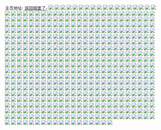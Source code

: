 主页地址: [该回城堡了-](https://weibo.com/u/5417562650) 
![](https://wx4.sinaimg.cn/mw2000/005UDxwKly1h9io38wwp7j30u00u07bv.jpg) 
![](https://wx4.sinaimg.cn/mw2000/005UDxwKly1h9io3amqj3j31bz1fg1d4.jpg) 
![](https://wx4.sinaimg.cn/mw2000/005UDxwKly1h9ghw59b0kj32c03404qq.jpg) 
![](https://wx4.sinaimg.cn/mw2000/005UDxwKly1h9ghw90k6wj31y62lmhdt.jpg) 
![](https://wx4.sinaimg.cn/mw2000/005UDxwKly1h9ghwev13sj32c0340hdu.jpg) 
![](https://wx4.sinaimg.cn/mw2000/005UDxwKly1h9ghwafddpj31o01o01kb.jpg) 
![](https://wx4.sinaimg.cn/mw2000/005UDxwKly1h9ghw9i5oej30mj0u8tdm.jpg) 
![](https://wx4.sinaimg.cn/mw2000/005UDxwKly1h9ghw9rw6tj30n00ucwiy.jpg) 
![](https://wx4.sinaimg.cn/mw2000/005UDxwKly1h9gf8siu8nj30c20g3q72.jpg) 
![](https://wx4.sinaimg.cn/mw2000/005UDxwKly1h9gf8q38dzj32c03401kz.jpg) 
![](https://wx4.sinaimg.cn/mw2000/005UDxwKly1h9gf8s6umlj31o0280e81.jpg) 
![](https://wx4.sinaimg.cn/mw2000/005UDxwKly1h9613gr45mj31o0280npd.jpg) 
![](https://wx4.sinaimg.cn/mw2000/005UDxwKly1h9613qpxmxj31mg25zx6p.jpg) 
![](https://wx4.sinaimg.cn/mw2000/005UDxwKly1h908b6z289j30i00c9dht.jpg) 
![](https://wx4.sinaimg.cn/mw2000/005UDxwKly1h8td5f8xa2j31o028016k.jpg) 
![](https://wx4.sinaimg.cn/mw2000/005UDxwKly1h8td5m03raj31o0280e81.jpg) 
![](https://wx4.sinaimg.cn/mw2000/005UDxwKly1h8td5mf0e9j30n00znk0y.jpg) 
![](https://wx4.sinaimg.cn/mw2000/005UDxwKly1h8s2rtg16sj31sc2dse82.jpg) 
![](https://wx4.sinaimg.cn/mw2000/005UDxwKly1h8mahqbcc9j31i62084qq.jpg) 
![](https://wx4.sinaimg.cn/mw2000/005UDxwKly1h8mahu23ovj31hb1z31ky.jpg) 
![](https://wx4.sinaimg.cn/mw2000/005UDxwKly1h8mai48fdej30yu10sn61.jpg) 
![](https://wx4.sinaimg.cn/mw2000/005UDxwKly1h8509o95tzj316q1kxb13.jpg) 
![](https://wx4.sinaimg.cn/mw2000/005UDxwKly1h85092nv8mj32c03407wh.jpg) 
![](https://wx4.sinaimg.cn/mw2000/005UDxwKly1h85091x7c7j32c0340b29.jpg) 
![](https://wx4.sinaimg.cn/mw2000/005UDxwKly1h7teefdtrjj30mi0u0th0.jpg) 
![](https://wx4.sinaimg.cn/mw2000/005UDxwKly1h7pxqm28ybj31o0280x6m.jpg) 
![](https://wx4.sinaimg.cn/mw2000/005UDxwKly1h7ld516am6j31o020rkjl.jpg) 
![](https://wx4.sinaimg.cn/mw2000/005UDxwKly1h7ld56d9i9j31o02804qp.jpg) 
![](https://wx4.sinaimg.cn/mw2000/005UDxwKly1h7gqfvpan6j31o02807wi.jpg) 
![](https://wx4.sinaimg.cn/mw2000/005UDxwKly1h7gqfx5qevj31o0280u0x.jpg) 
![](https://wx4.sinaimg.cn/mw2000/005UDxwKly1h6wzq6q3s5j30rs1ddjtl.jpg) 
![](https://wx4.sinaimg.cn/mw2000/005UDxwKly1h6ponobej2j32o02o0b2b.jpg) 
![](https://wx4.sinaimg.cn/mw2000/005UDxwKly1h6pontaj7qj31o0280ahu.jpg) 
![](https://wx4.sinaimg.cn/mw2000/005UDxwKly1h6ponw3vr1j31o0280hdt.jpg) 
![](https://wx4.sinaimg.cn/mw2000/005UDxwKly1h6ponwi0gij30n00uv74w.jpg) 
![](https://wx4.sinaimg.cn/mw2000/005UDxwKly1h6ponzi7r5j30tg1gedh1.jpg) 
![](https://wx4.sinaimg.cn/mw2000/005UDxwKly1h6ka2tzus6j31o0280wqe.jpg) 
![](https://wx4.sinaimg.cn/mw2000/005UDxwKly1h6ka2upgoaj31o0280b29.jpg) 
![](https://wx4.sinaimg.cn/mw2000/005UDxwKly1h6ka2xopmpj33402c0dwf.jpg) 
![](https://wx4.sinaimg.cn/mw2000/005UDxwKly1h6i0pvzqunj30sg0sgta8.jpg) 
![](https://wx4.sinaimg.cn/mw2000/005UDxwKly1h6i0pjm27kj30zk0zktaw.jpg) 
![](https://wx4.sinaimg.cn/mw2000/005UDxwKly1h6i0pl56jqj31o01o0afx.jpg) 
![](https://wx4.sinaimg.cn/mw2000/005UDxwKly1h6i0pvfmkej31o0280gt5.jpg) 
![](https://wx4.sinaimg.cn/mw2000/005UDxwKly1h5qfvk9d3sj32c03404qq.jpg) 
![](https://wx4.sinaimg.cn/mw2000/005UDxwKly1h5qfvo49kyj32c0340u0x.jpg) 
![](https://wx4.sinaimg.cn/mw2000/005UDxwKly1h5okgunut7j30mi0u0135.jpg) 
![](https://wx4.sinaimg.cn/mw2000/005UDxwKly1h5okgzucipj32c0340npe.jpg) 
![](https://wx4.sinaimg.cn/mw2000/005UDxwKly1h522xtx4pgj32c0340b2a.jpg) 
![](https://wx4.sinaimg.cn/mw2000/005UDxwKly1h522y0ui50j31ds0n07p1.jpg) 
![](https://wx4.sinaimg.cn/mw2000/005UDxwKly1h4zq1dt2ejj33kw5dcb2e.jpg) 
![](https://wx4.sinaimg.cn/mw2000/005UDxwKly1h4txsnt3dbj31gy1ymhd7.jpg) 
![](https://wx4.sinaimg.cn/mw2000/005UDxwKly1h4txsp6ckcj32c03404qp.jpg) 
![](https://wx4.sinaimg.cn/mw2000/005UDxwKly1h4txstgwopj31xq2kz4qq.jpg) 
![](https://wx4.sinaimg.cn/mw2000/005UDxwKly1h4txtaklwtj313u0tugyh.jpg) 
![](https://wx4.sinaimg.cn/mw2000/005UDxwKly1h4c6o25nedj30zg1bajz8.jpg) 
![](https://wx4.sinaimg.cn/mw2000/005UDxwKly1h4c6o5h2zlj31sc2ds7wi.jpg) 
![](https://wx4.sinaimg.cn/mw2000/005UDxwKly1h4c6o5st61j312h10lqdf.jpg) 
![](https://wx4.sinaimg.cn/mw2000/005UDxwKly1h3ymj5dqy3j30u01hc7pg.jpg) 
![](https://wx4.sinaimg.cn/mw2000/005UDxwKly1h3ymj4dk0mj30mk144wpv.jpg) 
![](https://wx4.sinaimg.cn/mw2000/005UDxwKly1h37j0kq6m1j33hf585b2b.jpg) 
![](https://wx4.sinaimg.cn/mw2000/005UDxwKly1h37j0lqh80j322o3401ky.jpg) 
![](https://wx4.sinaimg.cn/mw2000/005UDxwKly1h37j0my31fj322o340hdt.jpg) 
![](https://wx4.sinaimg.cn/mw2000/005UDxwKly1h37j0nofx3j322o340b29.jpg) 
![](https://wx4.sinaimg.cn/mw2000/005UDxwKly1h37j0ohueej322o340hdt.jpg) 
![](https://wx4.sinaimg.cn/mw2000/005UDxwKly1h37j0p5ocjj322o340kjl.jpg) 
![](https://wx4.sinaimg.cn/mw2000/005UDxwKly1h2wnxzh4u0j30u01hcts4.jpg) 
![](https://wx4.sinaimg.cn/mw2000/005UDxwKly1h2wnxz36y4j30u01hc4e2.jpg) 
![](https://wx4.sinaimg.cn/mw2000/005UDxwKly1h2rx85vmcsj31o0280kjl.jpg) 
![](https://wx4.sinaimg.cn/mw2000/005UDxwKly1h2rx8767yej31o0280kjl.jpg) 
![](https://wx4.sinaimg.cn/mw2000/005UDxwKly1h2rx88xpgmj31o0280b29.jpg) 
![](https://wx4.sinaimg.cn/mw2000/005UDxwKly1h2rx84l89mj31o0280hdt.jpg) 
![](https://wx4.sinaimg.cn/mw2000/005UDxwKly1h2rx89wdccj31o0280e81.jpg) 
![](https://wx4.sinaimg.cn/mw2000/005UDxwKly1h2rx8aounrj31o02801kx.jpg) 
![](https://wx4.sinaimg.cn/mw2000/005UDxwKly1h2cxddd9nxj30u01hc4k5.jpg) 
![](https://wx4.sinaimg.cn/mw2000/005UDxwKly1h2cxddz46xj30n014l46f.jpg) 
![](https://wx4.sinaimg.cn/mw2000/005UDxwKly1h2625d864oj30u00wvk2g.jpg) 
![](https://wx4.sinaimg.cn/mw2000/005UDxwKly1h2625dma8lj30tz0x37el.jpg) 
![](https://wx4.sinaimg.cn/mw2000/005UDxwKly1h2625etsryj32c0340qv6.jpg) 
![](https://wx4.sinaimg.cn/mw2000/005UDxwKly1h2625beb11j31to2fix6p.jpg) 
![](https://wx4.sinaimg.cn/mw2000/005UDxwKly1h2625fmel0j329t313x6p.jpg) 
![](https://wx4.sinaimg.cn/mw2000/005UDxwKly1h251yz0m19j32c033z7wj.jpg) 
![](https://wx4.sinaimg.cn/mw2000/005UDxwKly1h238s5ifmij32c0340kjl.jpg) 
![](https://wx4.sinaimg.cn/mw2000/005UDxwKly1h238s4kfdpj32c0340kjm.jpg) 
![](https://wx4.sinaimg.cn/mw2000/005UDxwKly1h1u9vgiz4ej31xu2l3hdt.jpg) 
![](https://wx4.sinaimg.cn/mw2000/005UDxwKly1h1u9vdpk58j31fi1wqnmz.jpg) 
![](https://wx4.sinaimg.cn/mw2000/005UDxwKly1h1gbaxmjioj30u01hcnj1.jpg) 
![](https://wx4.sinaimg.cn/mw2000/005UDxwKly1h1gbaymtuqj30u01hcwy9.jpg) 
![](https://wx4.sinaimg.cn/mw2000/005UDxwKly1h1gbaw14f9j30u01hc1c7.jpg) 
![](https://wx4.sinaimg.cn/mw2000/005UDxwKly1h1eagu6y0qj30u01hc4in.jpg) 
![](https://wx4.sinaimg.cn/mw2000/005UDxwKly1h12vl4yncjj30n01dsk5z.jpg) 
![](https://wx4.sinaimg.cn/mw2000/005UDxwKly1h12vl5bir3j30n01dsqaw.jpg) 
![](https://wx4.sinaimg.cn/mw2000/005UDxwKly1h12vl48985j32c0340npf.jpg) 
![](https://wx4.sinaimg.cn/mw2000/005UDxwKly1h12vl6sv8yj31o01o0b29.jpg) 
![](https://wx4.sinaimg.cn/mw2000/005UDxwKly1h12vl8dtoyj31o01o0kjl.jpg) 
![](https://wx4.sinaimg.cn/mw2000/005UDxwKly1h0zr76v89bj30j60krgn7.jpg) 
![](https://wx4.sinaimg.cn/mw2000/005UDxwKly1h0ym2fl7ynj30u00rdqa7.jpg) 
![](https://wx4.sinaimg.cn/mw2000/005UDxwKly1h0ym2ftsh6j30u00rqtfb.jpg) 
![](https://wx4.sinaimg.cn/mw2000/005UDxwKly1h0ym2fd1elj30mh0kq0xm.jpg) 
![](https://wx4.sinaimg.cn/mw2000/005UDxwKly1h0ym2g5itkj30nx0luagu.jpg) 
![](https://wx4.sinaimg.cn/mw2000/005UDxwKly1h0ym2gdj3rj30u00upahy.jpg) 
![](https://wx4.sinaimg.cn/mw2000/005UDxwKly1h0ym2gmlrej30u00u4wm1.jpg) 
![](https://wx4.sinaimg.cn/mw2000/005UDxwKly1h0ym2guem1j30hk0mj42r.jpg) 
![](https://wx4.sinaimg.cn/mw2000/005UDxwKly1h0ym2h1qqbj30pw0o0k02.jpg) 
![](https://wx4.sinaimg.cn/mw2000/005UDxwKly1h0ym2hmeurj30rn0rogv7.jpg) 
![](https://wx4.sinaimg.cn/mw2000/005UDxwKly1h0ym2hv16ij30pt0t17bk.jpg) 
![](https://wx4.sinaimg.cn/mw2000/005UDxwKly1h0ym2i2srjj30mr0rn455.jpg) 
![](https://wx4.sinaimg.cn/mw2000/005UDxwKly1h0ym2iam0zj30nv0mzteo.jpg) 
![](https://wx4.sinaimg.cn/mw2000/005UDxwKly1h0ym2ijh3ej30nf0pbq9l.jpg) 
![](https://wx4.sinaimg.cn/mw2000/005UDxwKly1h0ym2iqt3gj30h30h9jtz.jpg) 
![](https://wx4.sinaimg.cn/mw2000/005UDxwKly1h0ym2ixus8j30g00fi0v5.jpg) 
![](https://wx4.sinaimg.cn/mw2000/005UDxwKly1h0whc3n5f6j31o01o0kjl.jpg) 
![](https://wx4.sinaimg.cn/mw2000/005UDxwKly1h0whc4z3gfj31o01o0qv5.jpg) 
![](https://wx4.sinaimg.cn/mw2000/005UDxwKly1h0whc5y3arj31o01o0npd.jpg) 
![](https://wx4.sinaimg.cn/mw2000/005UDxwKly1h0whc2ek74j31o01o0kjl.jpg) 
![](https://wx4.sinaimg.cn/mw2000/005UDxwKly1h0vpz365jhj31s035s4qs.jpg) 
![](https://wx4.sinaimg.cn/mw2000/005UDxwKly1h0vpz4hvdaj316k23ob29.jpg) 
![](https://wx4.sinaimg.cn/mw2000/005UDxwKly1h0vpz5dme1j312t1x07wh.jpg) 
![](https://wx4.sinaimg.cn/mw2000/005UDxwKly1h0vpz62c8bj312t1x01kx.jpg) 
![](https://wx4.sinaimg.cn/mw2000/005UDxwKly1h0vpz6xapwj312r1wx4qp.jpg) 
![](https://wx4.sinaimg.cn/mw2000/005UDxwKly1h0vpz8sye3j31s035shdv.jpg) 
![](https://wx4.sinaimg.cn/mw2000/005UDxwKly1h0vpzagoyxj312r1wxe81.jpg) 
![](https://wx4.sinaimg.cn/mw2000/005UDxwKly1h0vpzc9ixbj312t1x0b29.jpg) 
![](https://wx4.sinaimg.cn/mw2000/005UDxwKly1h0vpz18p9ej30n00mz43q.jpg) 
![](https://wx4.sinaimg.cn/mw2000/005UDxwKly1h0ta2cinqfj30mz0vc10n.jpg) 
![](https://wx4.sinaimg.cn/mw2000/005UDxwKly1h0r414e178j31o01o07wh.jpg) 
![](https://wx4.sinaimg.cn/mw2000/005UDxwKly1h0r416519uj31o01o07wh.jpg) 
![](https://wx4.sinaimg.cn/mw2000/005UDxwKly1h0r4178zmkj31o01o0axo.jpg) 
![](https://wx4.sinaimg.cn/mw2000/005UDxwKly1h0r412upoej32c028ckjl.jpg) 
![](https://wx4.sinaimg.cn/mw2000/005UDxwKly1h0oyma892zj30j60izmyr.jpg) 
![](https://wx4.sinaimg.cn/mw2000/005UDxwKly1h0mcgz92pdj31me25vhdt.jpg) 
![](https://wx4.sinaimg.cn/mw2000/005UDxwKly1h0mcgx864oj31o0280qud.jpg) 
![](https://wx4.sinaimg.cn/mw2000/005UDxwKly1h0mch05npgj31hs1zox25.jpg) 
![](https://wx4.sinaimg.cn/mw2000/005UDxwKly1h0mch1mffej31o0280hc0.jpg) 
![](https://wx4.sinaimg.cn/mw2000/005UDxwKly1h0fbm8gjbrj30sz0szwns.jpg) 
![](https://wx4.sinaimg.cn/mw2000/005UDxwKly1h0fbm9iefej32c02c0u0y.jpg) 
![](https://wx4.sinaimg.cn/mw2000/005UDxwKly1h0fbmam2tnj32c02c0e82.jpg) 
![](https://wx4.sinaimg.cn/mw2000/005UDxwKly1h0fbmbmnmqj323h23hnpd.jpg) 
![](https://wx4.sinaimg.cn/mw2000/005UDxwKly1h0fbmc70wmj31en1enaof.jpg) 
![](https://wx4.sinaimg.cn/mw2000/005UDxwKly1h0fbmejvhfj30n01dstwx.jpg) 
![](https://wx4.sinaimg.cn/mw2000/005UDxwKly1h0fbmh1jntj32c023jx6q.jpg) 
![](https://wx4.sinaimg.cn/mw2000/005UDxwKly1h0fbm7pbylj33402c0npe.jpg) 
![](https://wx4.sinaimg.cn/mw2000/005UDxwKly1h0fbmhzrukj32c0340hdt.jpg) 
![](https://wx4.sinaimg.cn/mw2000/005UDxwKly1h0e40puobrj30sg2dc7wi.jpg) 
![](https://wx4.sinaimg.cn/mw2000/005UDxwKly1h0e40som3lj32dc35sb2b.jpg) 
![](https://wx4.sinaimg.cn/mw2000/005UDxwKly1h0e40vdyo2j32dc35sx6q.jpg) 
![](https://wx4.sinaimg.cn/mw2000/005UDxwKly1h0e40wzk8jj31s02dcb29.jpg) 
![](https://wx4.sinaimg.cn/mw2000/005UDxwKly1h0e40y8zddj30n01ds1e2.jpg) 
![](https://wx4.sinaimg.cn/mw2000/005UDxwKly1h0e4100hotj30n01dsb0e.jpg) 
![](https://wx4.sinaimg.cn/mw2000/005UDxwKly1h0e411lmx2j32c0340qv6.jpg) 
![](https://wx4.sinaimg.cn/mw2000/005UDxwKly1h0e40nrar0j33402c07wi.jpg) 
![](https://wx4.sinaimg.cn/mw2000/005UDxwKly1h0e413ch6pj30n01dsnax.jpg) 
![](https://wx4.sinaimg.cn/mw2000/005UDxwKly1h0e4158xb9j30n01dse1c.jpg) 
![](https://wx4.sinaimg.cn/mw2000/005UDxwKly1gzomrsj7tjj31o01o04qp.jpg) 
![](https://wx4.sinaimg.cn/mw2000/005UDxwKly1gzomrtkduqj31lb1lb1kx.jpg) 
![](https://wx4.sinaimg.cn/mw2000/005UDxwKly1gzj673yh3dj31o0280h92.jpg) 
![](https://wx4.sinaimg.cn/mw2000/005UDxwKly1gzj671onhnj31o0280x6c.jpg) 
![](https://wx4.sinaimg.cn/mw2000/005UDxwKly1gzgzlfhlouj31mc25s1kx.jpg) 
![](https://wx4.sinaimg.cn/mw2000/005UDxwKly1gyh0n49po4j31uf2gj1ky.jpg) 
![](https://wx4.sinaimg.cn/mw2000/005UDxwKly1gyh0n6vbipj322z2s1b2a.jpg) 
![](https://wx4.sinaimg.cn/mw2000/005UDxwKly1gydi21w36vj31tz1jb7gg.jpg) 
![](https://wx4.sinaimg.cn/mw2000/005UDxwKly1gydi22ruhyj32c03401kx.jpg) 
![](https://wx4.sinaimg.cn/mw2000/005UDxwKly1gydi23xjalj32c03401kx.jpg) 
![](https://wx4.sinaimg.cn/mw2000/005UDxwKly1gydi2511inj32c03401kx.jpg) 
![](https://wx4.sinaimg.cn/mw2000/005UDxwKly1gydi26lfe2j32c0340npd.jpg) 
![](https://wx4.sinaimg.cn/mw2000/005UDxwKly1gydi288i5ij32c0340npd.jpg) 
![](https://wx4.sinaimg.cn/mw2000/005UDxwKly1gy6ld2et90j32c0340npe.jpg) 
![](https://wx4.sinaimg.cn/mw2000/005UDxwKly1gxz4s1e86zj312n0t0grx.jpg) 
![](https://wx4.sinaimg.cn/mw2000/005UDxwKly1gxz4shjasgj30mm0mmtdd.jpg) 
![](https://wx4.sinaimg.cn/mw2000/005UDxwKly1gxz4s1r7abj30u01407bf.jpg) 
![](https://wx4.sinaimg.cn/mw2000/005UDxwKly1gxxfqi8cv0j32c0340npe.jpg) 
![](https://wx4.sinaimg.cn/mw2000/005UDxwKly1gxtxuelnagj32bx3401kz.jpg) 
![](https://wx4.sinaimg.cn/mw2000/005UDxwKly1gxnf27rg99j32c02c07wh.jpg) 
![](https://wx4.sinaimg.cn/mw2000/005UDxwKly1gxnf291sr0j32c0340e83.jpg) 
![](https://wx4.sinaimg.cn/mw2000/005UDxwKly1gxnf2aeawmj30cy0csdgh.jpg) 
![](https://wx4.sinaimg.cn/mw2000/005UDxwKly1gxnf2b1m49j32c02c01ky.jpg) 
![](https://wx4.sinaimg.cn/mw2000/005UDxwKly1gxnf2bhgc6j30id0gxn0a.jpg) 
![](https://wx4.sinaimg.cn/mw2000/005UDxwKly1gxnf2717hlj33402c0hdt.jpg) 
![](https://wx4.sinaimg.cn/mw2000/005UDxwKly1gxnf2bpapaj312a0zkdjb.jpg) 
![](https://wx4.sinaimg.cn/mw2000/005UDxwKly1gxnf2cm3p8j32c03407wh.jpg) 
![](https://wx4.sinaimg.cn/mw2000/005UDxwKly1gx5mfy5rsaj31ou297kjl.jpg) 
![](https://wx4.sinaimg.cn/mw2000/005UDxwKly1gx5mg0axwcj32c0340hdu.jpg) 
![](https://wx4.sinaimg.cn/mw2000/005UDxwKly1gx5mg1fnq9j31o01o07wh.jpg) 
![](https://wx4.sinaimg.cn/mw2000/005UDxwKly1gx5mfu9vpdj327g2xxx6p.jpg) 
![](https://wx4.sinaimg.cn/mw2000/005UDxwKly1gwvv4e4u42j33402c0b2a.jpg) 
![](https://wx4.sinaimg.cn/mw2000/005UDxwKly1gwvv4pmyulj33402c0hdu.jpg) 
![](https://wx4.sinaimg.cn/mw2000/005UDxwKly1gwvv4o386sj33402c01ky.jpg) 
![](https://wx4.sinaimg.cn/mw2000/005UDxwKly1gwswhonu93j328q2zmnpe.jpg) 
![](https://wx4.sinaimg.cn/mw2000/005UDxwKly1gwswhrrj8pj324k2u2e82.jpg) 
![](https://wx4.sinaimg.cn/mw2000/005UDxwKly1gwswhtr5xjj327e2xvhdu.jpg) 
![](https://wx4.sinaimg.cn/mw2000/005UDxwKly1gwswhvpuf1j323l2ss7wi.jpg) 
![](https://wx4.sinaimg.cn/mw2000/005UDxwKly1gwoe2g0hlmj31401hc7ee.jpg) 
![](https://wx4.sinaimg.cn/mw2000/005UDxwKly1gwoe2ido2cj31o0280x6p.jpg) 
![](https://wx4.sinaimg.cn/mw2000/005UDxwKly1gwoe2ksuzkj31o0280x6p.jpg) 
![](https://wx4.sinaimg.cn/mw2000/005UDxwKly1gwoe2f3jxyj31o0280b29.jpg) 
![](https://wx4.sinaimg.cn/mw2000/005UDxwKly1gwoe2ohqgoj31o0280qv5.jpg) 
![](https://wx4.sinaimg.cn/mw2000/005UDxwKly1gwoe2rxop9j31o0280x6p.jpg) 
![](https://wx4.sinaimg.cn/mw2000/005UDxwKly1gwoe2tc49zj31o0280e81.jpg) 
![](https://wx4.sinaimg.cn/mw2000/005UDxwKly1gwhev27920j30n00y1dqb.jpg) 
![](https://wx4.sinaimg.cn/mw2000/005UDxwKly1gwhev1y05fj30mz0y413u.jpg) 
![](https://wx4.sinaimg.cn/mw2000/005UDxwKly1gwg6kap04qj32c0340b29.jpg) 
![](https://wx4.sinaimg.cn/mw2000/005UDxwKly1gwg6k95yu7j32c0340npd.jpg) 
![](https://wx4.sinaimg.cn/mw2000/005UDxwKly1gwdyvgy5jfj32c03407wh.jpg) 
![](https://wx4.sinaimg.cn/mw2000/005UDxwKly1gwdyvi8h54j32c0340kjl.jpg) 
![](https://wx4.sinaimg.cn/mw2000/005UDxwKly1gwdyvo0475j33402c01kz.jpg) 
![](https://wx4.sinaimg.cn/mw2000/005UDxwKly1gwdyvfg25cj33402c0e82.jpg) 
![](https://wx4.sinaimg.cn/mw2000/005UDxwKly1gwdyvpbjetj30g90logqd.jpg) 
![](https://wx4.sinaimg.cn/mw2000/005UDxwKly1gwdyvprigtj30aq0eadhe.jpg) 
![](https://wx4.sinaimg.cn/mw2000/005UDxwKly1gwdyvq3e8sj30u01hcgt2.jpg) 
![](https://wx4.sinaimg.cn/mw2000/005UDxwKly1gwdyvroov9j32c0340qv5.jpg) 
![](https://wx4.sinaimg.cn/mw2000/005UDxwKly1gwdyvt3s9rj32c0340b2a.jpg) 
![](https://wx4.sinaimg.cn/mw2000/005UDxwKly1gwcr84dhrfj32c0340x6r.jpg) 
![](https://wx4.sinaimg.cn/mw2000/005UDxwKly1gwcr86ov1wj32c0340kjm.jpg) 
![](https://wx4.sinaimg.cn/mw2000/005UDxwKly1gwcr88l6g4j320y2pdb2a.jpg) 
![](https://wx4.sinaimg.cn/mw2000/005UDxwKly1gwcr81qktcj31v72hmkjl.jpg) 
![](https://wx4.sinaimg.cn/mw2000/005UDxwKly1gwcr89a983j31ks23q4qp.jpg) 
![](https://wx4.sinaimg.cn/mw2000/005UDxwKly1gwcr8axm0aj32c0340e82.jpg) 
![](https://wx4.sinaimg.cn/mw2000/005UDxwKly1gwbk7kxxqjj30n00x6gto.jpg) 
![](https://wx4.sinaimg.cn/mw2000/005UDxwKly1gw9bpyz88uj32c0340npe.jpg) 
![](https://wx4.sinaimg.cn/mw2000/005UDxwKly1gw9bpvg6gij31sc2dsb2a.jpg) 
![](https://wx4.sinaimg.cn/mw2000/005UDxwKly1gw3c34slxtj32c03401ky.jpg) 
![](https://wx4.sinaimg.cn/mw2000/005UDxwKly1gvxhjj8tppj31o01o0h9j.jpg) 
![](https://wx4.sinaimg.cn/mw2000/005UDxwKly1gvvi5hmdwkj31o01o07wh.jpg) 
![](https://wx4.sinaimg.cn/mw2000/005UDxwKly1gvvi5l7evpj31o01o01kx.jpg) 
![](https://wx4.sinaimg.cn/mw2000/005UDxwKly1gvvi5ll5dqj310s1o04ja.jpg) 
![](https://wx4.sinaimg.cn/mw2000/005UDxwKly1gvvi5n1mc4j32c0340x6q.jpg) 
![](https://wx4.sinaimg.cn/mw2000/005UDxwKly1gvvi5oo6c2j32c01pxu0x.jpg) 
![](https://wx4.sinaimg.cn/mw2000/005UDxwKly1gvvi5qeatoj32iy1vqb2a.jpg) 
![](https://wx4.sinaimg.cn/mw2000/005UDxwKly1gvvi5gsdj7j31q22are81.jpg) 
![](https://wx4.sinaimg.cn/mw2000/005UDxwKly1gvvi5rlcbnj325d2c0hdu.jpg) 
![](https://wx4.sinaimg.cn/mw2000/005UDxwKly1gvvi5j4o0bj32c0340hdu.jpg) 
![](https://wx4.sinaimg.cn/mw2000/005UDxwKly1gvquwzoezbj63402c01kz02.jpg) 
![](https://wx4.sinaimg.cn/mw2000/005UDxwKly1gvmxlpt1akj62c0340u0x02.jpg) 
![](https://wx4.sinaimg.cn/mw2000/005UDxwKly1gvke2htu83j60mz0yfndu02.jpg) 
![](https://wx4.sinaimg.cn/mw2000/005UDxwKly1gvke2ifnrmj60mz0yfdxk02.jpg) 
![](https://wx4.sinaimg.cn/mw2000/005UDxwKly1gvke2iwoc2j60n00tqgy202.jpg) 
![](https://wx4.sinaimg.cn/mw2000/005UDxwKly1gvke2hdey3j60n00tzqgi02.jpg) 
![](https://wx4.sinaimg.cn/mw2000/005UDxwKly1gvke2j8uvzj60mz0xxtfr02.jpg) 
![](https://wx4.sinaimg.cn/mw2000/005UDxwKly1gvke2jqsxej60mz0y7qb702.jpg) 
![](https://wx4.sinaimg.cn/mw2000/005UDxwKly1gvhgecovcnj61o01o0b2902.jpg) 
![](https://wx4.sinaimg.cn/mw2000/005UDxwKly1gvghxgc4akj63402c0hdt02.jpg) 
![](https://wx4.sinaimg.cn/mw2000/005UDxwKly1gvghxio8r6j63402c0u0x02.jpg) 
![](https://wx4.sinaimg.cn/mw2000/005UDxwKly1gvdtkp2134j63402c0hdu02.jpg) 
![](https://wx4.sinaimg.cn/mw2000/005UDxwKly1gvdtkqujidj63402c0kjm02.jpg) 
![](https://wx4.sinaimg.cn/mw2000/005UDxwKly1gvceh71013j62c0340b2a02.jpg) 
![](https://wx4.sinaimg.cn/mw2000/005UDxwKly1gvceh67qw5j62c0340npe02.jpg) 
![](https://wx4.sinaimg.cn/mw2000/005UDxwKly1gvceh90vz3j62c03404qq02.jpg) 
![](https://wx4.sinaimg.cn/mw2000/005UDxwKly1gvcehaph3kj62c03401ky02.jpg) 
![](https://wx4.sinaimg.cn/mw2000/005UDxwKly1gvcehbnimaj62c03407wh02.jpg) 
![](https://wx4.sinaimg.cn/mw2000/005UDxwKly1gv5mcksvsnj61sc2dsqv502.jpg) 
![](https://wx4.sinaimg.cn/mw2000/005UDxwKly1gv5mcmg76nj62c03404qr02.jpg) 
![](https://wx4.sinaimg.cn/mw2000/005UDxwKly1gv282kxwisj62c0340qv502.jpg) 
![](https://wx4.sinaimg.cn/mw2000/005UDxwKly1gv282s6vmxj62c0340qv502.jpg) 
![](https://wx4.sinaimg.cn/mw2000/005UDxwKly1gv0tczvyqsj62c0340npe02.jpg) 
![](https://wx4.sinaimg.cn/mw2000/005UDxwKly1gv0td1rv6sj62c0340npd02.jpg) 
![](https://wx4.sinaimg.cn/mw2000/005UDxwKly1gv0td59pz2j62c0340hdu02.jpg) 
![](https://wx4.sinaimg.cn/mw2000/005UDxwKly1gv0tda66xxj62c03407wh02.jpg) 
![](https://wx4.sinaimg.cn/mw2000/005UDxwKly1gv0tdesy0dj62c03407wj02.jpg) 
![](https://wx4.sinaimg.cn/mw2000/005UDxwKly1gv0tdh46xsj62c0340npe02.jpg) 
![](https://wx4.sinaimg.cn/mw2000/005UDxwKly1gv0tdiupiqj63402c07wj02.jpg) 
![](https://wx4.sinaimg.cn/mw2000/005UDxwKly1gv0tdkuksgj63402c01kz02.jpg) 
![](https://wx4.sinaimg.cn/mw2000/005UDxwKly1gv0tdnh71bj63402c0kjm02.jpg) 
![](https://wx4.sinaimg.cn/mw2000/005UDxwKly1gus27hw2ypj61o01o0b2902.jpg) 
![](https://wx4.sinaimg.cn/mw2000/005UDxwKly1gus27g4xcpj61o01o0b2902.jpg) 
![](https://wx4.sinaimg.cn/mw2000/005UDxwKly1gufbtu5kjpj625x2vwe8202.jpg) 
![](https://wx4.sinaimg.cn/mw2000/005UDxwKly1gufbts2t47j62532usb2a02.jpg) 
![](https://wx4.sinaimg.cn/mw2000/005UDxwKly1gufbtvcbbyj61kp1b51gj02.jpg) 
![](https://wx4.sinaimg.cn/mw2000/005UDxwKgy1gu5umnzh2rj30mm0mm43m.jpg) 
![](https://wx4.sinaimg.cn/mw2000/005UDxwKgy1gu5umpmw84j30gy0gyjte.jpg) 
![](https://wx4.sinaimg.cn/mw2000/005UDxwKgy1gu5umqlmphj32c02c0qv5.jpg) 
![](https://wx4.sinaimg.cn/mw2000/005UDxwKgy1gu5umrjbcqj30j90j9add.jpg) 
![](https://wx4.sinaimg.cn/mw2000/005UDxwKgy1gu5ums17uxj30i50i5tc9.jpg) 
![](https://wx4.sinaimg.cn/mw2000/005UDxwKgy1gu5umsxujpj32c02c0b29.jpg) 
![](https://wx4.sinaimg.cn/mw2000/005UDxwKgy1gu5umtyo76j30i80i8juk.jpg) 
![](https://wx4.sinaimg.cn/mw2000/005UDxwKgy1gu5umuiolij30cb0cbgmx.jpg) 
![](https://wx4.sinaimg.cn/mw2000/005UDxwKgy1gu5un14kftj30dm0dm76f.jpg) 
![](https://wx4.sinaimg.cn/mw2000/005UDxwKly1gu23wwn4sej31mc25snnk.jpg) 
![](https://wx4.sinaimg.cn/mw2000/005UDxwKly1gu23wy1nvzj32c0340x6p.jpg) 
![](https://wx4.sinaimg.cn/mw2000/005UDxwKly1gu23wza5m5j32c01rqhdt.jpg) 
![](https://wx4.sinaimg.cn/mw2000/005UDxwKly1gu23x0zmm0j32c03407wi.jpg) 
![](https://wx4.sinaimg.cn/mw2000/005UDxwKly1gu23x26dfgj32c02a5hdt.jpg) 
![](https://wx4.sinaimg.cn/mw2000/005UDxwKly1gu23x310d9j31wr1lw7wh.jpg) 
![](https://wx4.sinaimg.cn/mw2000/005UDxwKly1gtvq7qv6zuj32c03401kz.jpg) 
![](https://wx4.sinaimg.cn/mw2000/005UDxwKly1gtrz6akq3tj322n340e82.jpg) 
![](https://wx4.sinaimg.cn/mw2000/005UDxwKly1gtjvvx87v1j30n00xxwns.jpg) 
![](https://wx4.sinaimg.cn/mw2000/005UDxwKly1gtjvvxof4hj30mz0y5k0d.jpg) 
![](https://wx4.sinaimg.cn/mw2000/005UDxwKly1gtjvvwtw10j30mz0y1dqr.jpg) 
![](https://wx4.sinaimg.cn/mw2000/005UDxwKly1gtgm7mpskrj31o01o0e81.jpg) 
![](https://wx4.sinaimg.cn/mw2000/005UDxwKly1gtgm7p36e3j32c0340qv5.jpg) 
![](https://wx4.sinaimg.cn/mw2000/005UDxwKly1gtfliwybrtj325s1fue81.jpg) 
![](https://wx4.sinaimg.cn/mw2000/005UDxwKly1gtflj4y82sj34802tc7wp.jpg) 
![](https://wx4.sinaimg.cn/mw2000/005UDxwKly1gtcxexphynj32cd35skjm.jpg) 
![](https://wx4.sinaimg.cn/mw2000/005UDxwKly1gt4hlie032j344n2r34qu.jpg) 
![](https://wx4.sinaimg.cn/mw2000/005UDxwKly1gt4hldcxckj34802tcnph.jpg) 
![](https://wx4.sinaimg.cn/mw2000/005UDxwKly1gt2rnoeplyj31o01o0kiz.jpg) 
![](https://wx4.sinaimg.cn/mw2000/005UDxwKly1gt2rnovj65j31o01o0nfp.jpg) 
![](https://wx4.sinaimg.cn/mw2000/005UDxwKly1gt2rnq65h8j33402c0hdu.jpg) 
![](https://wx4.sinaimg.cn/mw2000/005UDxwKly1gt2rnr7xfzj32c0340b2a.jpg) 
![](https://wx4.sinaimg.cn/mw2000/005UDxwKly1gt2rnthx51j32c0340hdv.jpg) 
![](https://wx4.sinaimg.cn/mw2000/005UDxwKly1gt2rnvnx9qj30n01ds7vz.jpg) 
![](https://wx4.sinaimg.cn/mw2000/005UDxwKly1gt2rnwqzhcj32c0340qv5.jpg) 
![](https://wx4.sinaimg.cn/mw2000/005UDxwKly1gt2rnnmquwj31sc2dse81.jpg) 
![](https://wx4.sinaimg.cn/mw2000/005UDxwKly1gt2rnz5nxpj32c02c07wi.jpg) 
![](https://wx4.sinaimg.cn/mw2000/005UDxwKly1gt1jdmiulej31o01so1kx.jpg) 
![](https://wx4.sinaimg.cn/mw2000/005UDxwKly1gsy396pxr3j32c0340b29.jpg) 
![](https://wx4.sinaimg.cn/mw2000/005UDxwKly1gsy392subhj32c0340b2b.jpg) 
![](https://wx4.sinaimg.cn/mw2000/005UDxwKly1gsy394e4kcj31o01o04qp.jpg) 
![](https://wx4.sinaimg.cn/mw2000/005UDxwKly1gsy3955hsbj31o01o07wh.jpg) 
![](https://wx4.sinaimg.cn/mw2000/005UDxwKly1gsy395ghpdj30u4145gxi.jpg) 
![](https://wx4.sinaimg.cn/mw2000/005UDxwKly1gsy395o8r9j30k40y67ba.jpg) 
![](https://wx4.sinaimg.cn/mw2000/005UDxwKly1gsthlhewsbj32c02c0x6p.jpg) 
![](https://wx4.sinaimg.cn/mw2000/005UDxwKly1gsthlfn6qcj34802tcnph.jpg) 
![](https://wx4.sinaimg.cn/mw2000/005UDxwKly1gsthlmknhqj344n2r34qu.jpg) 
![](https://wx4.sinaimg.cn/mw2000/005UDxwKly1gsm44cmwplj31gv1yhb29.jpg) 
![](https://wx4.sinaimg.cn/mw2000/005UDxwKly1gsm44a1w5gj31rb2cbu0x.jpg) 
![](https://wx4.sinaimg.cn/mw2000/005UDxwKly1gsm44fhq0bj31m225hqv5.jpg) 
![](https://wx4.sinaimg.cn/mw2000/005UDxwKly1gsm44hs0rkj31kn23ie81.jpg) 
![](https://wx4.sinaimg.cn/mw2000/005UDxwKly1gsktqrkch1j32c0340kjm.jpg) 
![](https://wx4.sinaimg.cn/mw2000/005UDxwKly1gsktqou8i5j32c0340u0y.jpg) 
![](https://wx4.sinaimg.cn/mw2000/005UDxwKly1gsktqtlg70j32c03407wi.jpg) 
![](https://wx4.sinaimg.cn/mw2000/005UDxwKly1gsktqvhsbjj32c0340x6p.jpg) 
![](https://wx4.sinaimg.cn/mw2000/005UDxwKly1gsktqy6l6pj32c0340npe.jpg) 
![](https://wx4.sinaimg.cn/mw2000/005UDxwKly1gskunjn2wij32c03407wj.jpg) 
![](https://wx4.sinaimg.cn/mw2000/005UDxwKly1gskung6gqdj32c03404qs.jpg) 
![](https://wx4.sinaimg.cn/mw2000/005UDxwKly1gskunmq9x4j31w01w07wi.jpg) 
![](https://wx4.sinaimg.cn/mw2000/005UDxwKly1gskunph2iij31w01w0b2a.jpg) 
![](https://wx4.sinaimg.cn/mw2000/005UDxwKly1gsixvsusykj32c0340kjn.jpg) 
![](https://wx4.sinaimg.cn/mw2000/005UDxwKly1gsixvwc2gaj32c0340hdv.jpg) 
![](https://wx4.sinaimg.cn/mw2000/005UDxwKly1gsixvo9ciwj32c0340hdv.jpg) 
![](https://wx4.sinaimg.cn/mw2000/005UDxwKly1gsixw0dfzyj32c0340hdv.jpg) 
![](https://wx4.sinaimg.cn/mw2000/005UDxwKly1gsixw5fwvaj32c0340x6r.jpg) 
![](https://wx4.sinaimg.cn/mw2000/005UDxwKly1gsebf6pcs5j30mz17twnv.jpg) 
![](https://wx4.sinaimg.cn/mw2000/005UDxwKly1gs8smjrcd3j30n00v2wia.jpg) 
![](https://wx4.sinaimg.cn/mw2000/005UDxwKly1gs8smjhgzyj30n00ug77n.jpg) 
![](https://wx4.sinaimg.cn/mw2000/005UDxwKly1gs77nyjkp0j31401hctms.jpg) 
![](https://wx4.sinaimg.cn/mw2000/005UDxwKly1gs77nz2q4dj31o01o0u0x.jpg) 
![](https://wx4.sinaimg.cn/mw2000/005UDxwKly1gs77nzslcbj31o01o0x6p.jpg) 
![](https://wx4.sinaimg.cn/mw2000/005UDxwKly1gs77o2wsdcj32c0340npi.jpg) 
![](https://wx4.sinaimg.cn/mw2000/005UDxwKly1gs77o5kq73j32c03401l2.jpg) 
![](https://wx4.sinaimg.cn/mw2000/005UDxwKly1gs77o6xkevj31o01o01ky.jpg) 
![](https://wx4.sinaimg.cn/mw2000/005UDxwKly1gs77o7z6qnj31o01o0x6p.jpg) 
![](https://wx4.sinaimg.cn/mw2000/005UDxwKly1gs77obfucrj33402c07wh.jpg) 
![](https://wx4.sinaimg.cn/mw2000/005UDxwKly1gs77o9i9kuj33402c01ky.jpg) 
![](https://wx4.sinaimg.cn/mw2000/005UDxwKly1gs55txbc06j310o1hcqco.jpg) 
![](https://wx4.sinaimg.cn/mw2000/005UDxwKly1gs2cueirgij3162163b0z.jpg) 
![](https://wx4.sinaimg.cn/mw2000/005UDxwKly1gs2cuezonvj31561w01kx.jpg) 
![](https://wx4.sinaimg.cn/mw2000/005UDxwKly1gs2cufsut7j31o01o0kjl.jpg) 
![](https://wx4.sinaimg.cn/mw2000/005UDxwKly1grycv5rt37j32b02c0b29.jpg) 
![](https://wx4.sinaimg.cn/mw2000/005UDxwKly1gru9wg3gkaj33s62p5kjx.jpg) 
![](https://wx4.sinaimg.cn/mw2000/005UDxwKly1grtjysem44j31o01e64ky.jpg) 
![](https://wx4.sinaimg.cn/mw2000/005UDxwKly1grq5bijoz7j30mz10g10f.jpg) 
![](https://wx4.sinaimg.cn/mw2000/005UDxwKly1grkes5vvhnj322h2rbazo.jpg) 
![](https://wx4.sinaimg.cn/mw2000/005UDxwKly1grkes778mvj320e2oi1kx.jpg) 
![](https://wx4.sinaimg.cn/mw2000/005UDxwKly1grkes87vljj31o01o0qv5.jpg) 
![](https://wx4.sinaimg.cn/mw2000/005UDxwKly1grkes94np4j31o01o0u0y.jpg) 
![](https://wx4.sinaimg.cn/mw2000/005UDxwKly1grkes9om7jj31lp1lob29.jpg) 
![](https://wx4.sinaimg.cn/mw2000/005UDxwKly1grkesa6h8mj31m81m8hdt.jpg) 
![](https://wx4.sinaimg.cn/mw2000/005UDxwKly1grcanyb9u6j31o01o01kx.jpg) 
![](https://wx4.sinaimg.cn/mw2000/005UDxwKly1grcanymc4hj31o01o0qss.jpg) 
![](https://wx4.sinaimg.cn/mw2000/005UDxwKly1grcanzj94sj31o01o0qur.jpg) 
![](https://wx4.sinaimg.cn/mw2000/005UDxwKly1grcao0x9y6j31sc2dsu0x.jpg) 
![](https://wx4.sinaimg.cn/mw2000/005UDxwKly1grcb1bq1wpj31901o01ir.jpg) 
![](https://wx4.sinaimg.cn/mw2000/005UDxwKly1grcb1b8kxdj30n00xe7cw.jpg) 
![](https://wx4.sinaimg.cn/mw2000/005UDxwKly1gr7potk3chj30n00xe7cw.jpg) 
![](https://wx4.sinaimg.cn/mw2000/005UDxwKly1gr1yyoe2ycj32c0340b2a.jpg) 
![](https://wx4.sinaimg.cn/mw2000/005UDxwKly1gr1yyqwwl1j32c03401ky.jpg) 
![](https://wx4.sinaimg.cn/mw2000/005UDxwKly1gr1yytr1rnj32c03404qq.jpg) 
![](https://wx4.sinaimg.cn/mw2000/005UDxwKly1gr1yyysd8vj32c0340hdz.jpg) 
![](https://wx4.sinaimg.cn/mw2000/005UDxwKly1gqyhimzp5kj31sc2dskjl.jpg) 
![](https://wx4.sinaimg.cn/mw2000/005UDxwKly1gqyhioiqxuj31sc2dse81.jpg) 
![](https://wx4.sinaimg.cn/mw2000/005UDxwKly1gqyhip4o7dj32ds1sch9q.jpg) 
![](https://wx4.sinaimg.cn/mw2000/005UDxwKly1gqyhiqcvavj31sc2dse81.jpg) 
![](https://wx4.sinaimg.cn/mw2000/005UDxwKly1gqyhirqix8j33402c0hdu.jpg) 
![](https://wx4.sinaimg.cn/mw2000/005UDxwKly1gqyhix2uq8j31sc2dshdt.jpg) 
![](https://wx4.sinaimg.cn/mw2000/005UDxwKly1gqyhiygwa4j31sc2ds1kx.jpg) 
![](https://wx4.sinaimg.cn/mw2000/005UDxwKly1gquzgqrxosj32c0340e84.jpg) 
![](https://wx4.sinaimg.cn/mw2000/005UDxwKly1gquzgrtai7j32ag31yb0l.jpg) 
![](https://wx4.sinaimg.cn/mw2000/005UDxwKly1gquzgoh7uvj32a631k1ad.jpg) 
![](https://wx4.sinaimg.cn/mw2000/005UDxwKly1gquzgtb4a6j329u315e81.jpg) 
![](https://wx4.sinaimg.cn/mw2000/005UDxwKly1gquzguw9q9j31sc2dsqv5.jpg) 
![](https://wx4.sinaimg.cn/mw2000/005UDxwKly1gquzgvy0tkj32c0340b2a.jpg) 
![](https://wx4.sinaimg.cn/mw2000/005UDxwKly1gquzgwz2eij31sc2dshdt.jpg) 
![](https://wx4.sinaimg.cn/mw2000/005UDxwKly1gquzgxrh8uj329e30jb29.jpg) 
![](https://wx4.sinaimg.cn/mw2000/005UDxwKly1gquzh3v9moj32c03407wm.jpg) 
![](https://wx4.sinaimg.cn/mw2000/005UDxwKly1gqrhwp2cz0j32382s8b2c.jpg) 
![](https://wx4.sinaimg.cn/mw2000/005UDxwKly1gqrhwd8v7jj31pg29z4qr.jpg) 
![](https://wx4.sinaimg.cn/mw2000/005UDxwKly1gqrhwejjyzj31lw2fs7wj.jpg) 
![](https://wx4.sinaimg.cn/mw2000/005UDxwKly1gqrhwg10rcj31y62lie83.jpg) 
![](https://wx4.sinaimg.cn/mw2000/005UDxwKly1gqrhwhid1nj31mc25s7wi.jpg) 
![](https://wx4.sinaimg.cn/mw2000/005UDxwKly1gqrhwiem2cj31o0280qv6.jpg) 
![](https://wx4.sinaimg.cn/mw2000/005UDxwKly1gqrhwiw3a4j31ab1bf46w.jpg) 
![](https://wx4.sinaimg.cn/mw2000/005UDxwKly1gqrhwjivwsj32c0340u0x.jpg) 
![](https://wx4.sinaimg.cn/mw2000/005UDxwKly1gqrhwklk6ej32c0340b2a.jpg) 
![](https://wx4.sinaimg.cn/mw2000/005UDxwKly1gqpaxb3httj31m025cnpe.jpg) 
![](https://wx4.sinaimg.cn/mw2000/005UDxwKly1gqpaxdishij31nw27tu0y.jpg) 
![](https://wx4.sinaimg.cn/mw2000/005UDxwKly1gqpaxf8efgj30as0me0ut.jpg) 
![](https://wx4.sinaimg.cn/mw2000/005UDxwKly1gqpaxfjfccj30hx0rndl3.jpg) 
![](https://wx4.sinaimg.cn/mw2000/005UDxwKly1gqpaxiu9ivj30u00u0x2k.jpg) 
![](https://wx4.sinaimg.cn/mw2000/005UDxwKly1gqpaxggsivj32c0340qv6.jpg) 
![](https://wx4.sinaimg.cn/mw2000/005UDxwKly1gqpaxjjdk1j31o01o0hdt.jpg) 
![](https://wx4.sinaimg.cn/mw2000/005UDxwKly1gqpaxhs0hnj32c0340amn.jpg) 
![](https://wx4.sinaimg.cn/mw2000/005UDxwKly1gqpax9awq9j32c03407gs.jpg) 
![](https://wx4.sinaimg.cn/mw2000/005UDxwKly1gqo2twj8k4j31rb2cc1kz.jpg) 
![](https://wx4.sinaimg.cn/mw2000/005UDxwKly1gqo2tuwuvqj31rs2cy4qr.jpg) 
![](https://wx4.sinaimg.cn/mw2000/005UDxwKly1gqmmij4ma9j32a431ib2b.jpg) 
![](https://wx4.sinaimg.cn/mw2000/005UDxwKly1gqmmim7mrmj32b432u1kz.jpg) 
![](https://wx4.sinaimg.cn/mw2000/005UDxwKly1gqmmioxfsmj32a231fe83.jpg) 
![](https://wx4.sinaimg.cn/mw2000/005UDxwKly1gqlnpfo7coj31ma25s1kx.jpg) 
![](https://wx4.sinaimg.cn/mw2000/005UDxwKly1gqkjq8g4gwj32c0340hdu.jpg) 
![](https://wx4.sinaimg.cn/mw2000/005UDxwKly1gqkjqa8otpj32c03401kz.jpg) 
![](https://wx4.sinaimg.cn/mw2000/005UDxwKly1gqkjqcwq8kj32c0340e84.jpg) 
![](https://wx4.sinaimg.cn/mw2000/005UDxwKly1gqkjq6myv6j32c0340hdu.jpg) 
![](https://wx4.sinaimg.cn/mw2000/005UDxwKly1gqiehdxdo5j32c0340kjl.jpg) 
![](https://wx4.sinaimg.cn/mw2000/005UDxwKly1gqiehfzc3qj32c0340b2a.jpg) 
![](https://wx4.sinaimg.cn/mw2000/005UDxwKly1gqiehiim0ij32c03401l0.jpg) 
![](https://wx4.sinaimg.cn/mw2000/005UDxwKly1gqiehkjzwaj32c0340npd.jpg) 
![](https://wx4.sinaimg.cn/mw2000/005UDxwKly1gqb80p1pwfj323a2rkkjn.jpg) 
![](https://wx4.sinaimg.cn/mw2000/005UDxwKly1gqb80rdrk4j321l2xi1l0.jpg) 
![](https://wx4.sinaimg.cn/mw2000/005UDxwKly1gqb80ssibxj32352tlkjn.jpg) 
![](https://wx4.sinaimg.cn/mw2000/005UDxwKly1gqb80unr8yj325z2q67wi.jpg) 
![](https://wx4.sinaimg.cn/mw2000/005UDxwKly1gqb80no1epj322x2tkx6q.jpg) 
![](https://wx4.sinaimg.cn/mw2000/005UDxwKly1gqb80v9f74j31h22ds1kx.jpg) 
![](https://wx4.sinaimg.cn/mw2000/005UDxwKly1gq93zyxq4sj32c0340kjm.jpg) 
![](https://wx4.sinaimg.cn/mw2000/005UDxwKly1gq9404ln2uj31sc2dsb0b.jpg) 
![](https://wx4.sinaimg.cn/mw2000/005UDxwKly1gq9400e3n7j32c0340npe.jpg) 
![](https://wx4.sinaimg.cn/mw2000/005UDxwKly1gq94026chjj31o01o0u0x.jpg) 
![](https://wx4.sinaimg.cn/mw2000/005UDxwKly1gq80meolodj3222340qv5.jpg) 
![](https://wx4.sinaimg.cn/mw2000/005UDxwKly1gq80mfv3gxj32c0340b29.jpg) 
![](https://wx4.sinaimg.cn/mw2000/005UDxwKly1gq80mhmlkwj32c0340b29.jpg) 
![](https://wx4.sinaimg.cn/mw2000/005UDxwKly1gq80mjzpxxj32c03407wh.jpg) 
![](https://wx4.sinaimg.cn/mw2000/005UDxwKly1gq80ml6zr5j31o01o0hdt.jpg) 
![](https://wx4.sinaimg.cn/mw2000/005UDxwKly1gq80mlnz04j31o01o0b29.jpg) 
![](https://wx4.sinaimg.cn/mw2000/005UDxwKly1gq80mn5xdgj32c0340kjm.jpg) 
![](https://wx4.sinaimg.cn/mw2000/005UDxwKly1gq80mpt9kqj30n00bk40x.jpg) 
![](https://wx4.sinaimg.cn/mw2000/005UDxwKly1gq80mcq209j32c03404qq.jpg) 
![](https://wx4.sinaimg.cn/mw2000/005UDxwKly1gq6ns6b4t3j30mz0y1gup.jpg) 
![](https://wx4.sinaimg.cn/mw2000/005UDxwKly1gq6ns5x2auj30me0x9488.jpg) 
![](https://wx4.sinaimg.cn/mw2000/005UDxwKly1gq5i82h5t4j31oq28ze82.jpg) 
![](https://wx4.sinaimg.cn/mw2000/005UDxwKly1gq5i83ayfzj31sh2dzu0y.jpg) 
![](https://wx4.sinaimg.cn/mw2000/005UDxwKly1gq5i83zda7j31n21e41kx.jpg) 
![](https://wx4.sinaimg.cn/mw2000/005UDxwKly1gpu0atrbi3j33402c04qe.jpg) 
![](https://wx4.sinaimg.cn/mw2000/005UDxwKly1gpu0avc3fbj32c0340x6p.jpg) 
![](https://wx4.sinaimg.cn/mw2000/005UDxwKly1gpu0ay4juzj32c03401ky.jpg) 
![](https://wx4.sinaimg.cn/mw2000/005UDxwKly1gpu0b02i3uj32c0340x6q.jpg) 
![](https://wx4.sinaimg.cn/mw2000/005UDxwKly1gpu0b4cqg4j32c0340hdt.jpg) 
![](https://wx4.sinaimg.cn/mw2000/005UDxwKly1gpu0b607svj32c0340qv5.jpg) 
![](https://wx4.sinaimg.cn/mw2000/005UDxwKly1gpsh6yatp6j30mt0ufdy3.jpg) 
![](https://wx4.sinaimg.cn/mw2000/005UDxwKly1gprskdfphoj30mz0u5na5.jpg) 
![](https://wx4.sinaimg.cn/mw2000/005UDxwKly1gprskeave1j31sc2dsx6q.jpg) 
![](https://wx4.sinaimg.cn/mw2000/005UDxwKly1gprskfru60j31sc2dsqv6.jpg) 
![](https://wx4.sinaimg.cn/mw2000/005UDxwKly1gprskhgj09j31sc2dsu0y.jpg) 
![](https://wx4.sinaimg.cn/mw2000/005UDxwKly1gprskivcnbj31j3232x6q.jpg) 
![](https://wx4.sinaimg.cn/mw2000/005UDxwKly1gprskjm9laj32c0340b29.jpg) 
![](https://wx4.sinaimg.cn/mw2000/005UDxwKly1gpje2hvr4ij30mz0ltgpy.jpg) 
![](https://wx4.sinaimg.cn/mw2000/005UDxwKly1gpje2h4c4tj30mz0xmtg4.jpg) 
![](https://wx4.sinaimg.cn/mw2000/005UDxwKly1gpje2hemitj30mz0y57b9.jpg) 
![](https://wx4.sinaimg.cn/mw2000/005UDxwKly1gpje2hoi7rj30n00yijyj.jpg) 
![](https://wx4.sinaimg.cn/mw2000/005UDxwKly1gpic4psomzj32c03407wl.jpg) 
![](https://wx4.sinaimg.cn/mw2000/005UDxwKly1gpic4sgl8ij32c03404qt.jpg) 
![](https://wx4.sinaimg.cn/mw2000/005UDxwKly1gpic4n4rjij32c0340qv7.jpg) 
![](https://wx4.sinaimg.cn/mw2000/005UDxwKly1gpic4u9ggqj32c0340qv7.jpg) 
![](https://wx4.sinaimg.cn/mw2000/005UDxwKly1gpco4wtx5jj334023maxb.jpg) 
![](https://wx4.sinaimg.cn/mw2000/005UDxwKly1gp83m1szewj31o01o0b2a.jpg) 
![](https://wx4.sinaimg.cn/mw2000/005UDxwKly1gp83m3vee6j31o01o0u0x.jpg) 
![](https://wx4.sinaimg.cn/mw2000/005UDxwKly1gp83m4cjvhj30uu0ul47v.jpg) 
![](https://wx4.sinaimg.cn/mw2000/005UDxwKly1gp83m113qyj30mz0c8wha.jpg) 
![](https://wx4.sinaimg.cn/mw2000/005UDxwKly1gp4lkvqvgkj30mz0y5n8i.jpg) 
![](https://wx4.sinaimg.cn/mw2000/005UDxwKly1gp4lkw6em7j30n00yfqeh.jpg) 
![](https://wx4.sinaimg.cn/mw2000/005UDxwKly1gp4lkwt2avj30mz0y5qeh.jpg) 
![](https://wx4.sinaimg.cn/mw2000/005UDxwKly1gp4lkxbwm1j30n00y7dqn.jpg) 
![](https://wx4.sinaimg.cn/mw2000/005UDxwKly1gp4lkxm189j30mz0xrn78.jpg) 
![](https://wx4.sinaimg.cn/mw2000/005UDxwKly1gp4lkxvwepj30n00uokby.jpg) 
![](https://wx4.sinaimg.cn/mw2000/005UDxwKly1gp3cvd69bgj313o13oas5.jpg) 
![](https://wx4.sinaimg.cn/mw2000/005UDxwKly1gp3cvdv6mlj31o01o0kjm.jpg) 
![](https://wx4.sinaimg.cn/mw2000/005UDxwKly1gp3cvfe1rsj31nl27h1kz.jpg) 
![](https://wx4.sinaimg.cn/mw2000/005UDxwKly1gp3cvcpm3bj31t12ethdv.jpg) 
![](https://wx4.sinaimg.cn/mw2000/005UDxwKly1gp3cvhx78bj31t72etx6r.jpg) 
![](https://wx4.sinaimg.cn/mw2000/005UDxwKly1gp3cvjpv2vj31o32857wj.jpg) 
![](https://wx4.sinaimg.cn/mw2000/005UDxwKly1gp277mgijcj30n00y5475.jpg) 
![](https://wx4.sinaimg.cn/mw2000/005UDxwKly1gp2786cfbvj30n00n2dll.jpg) 
![](https://wx4.sinaimg.cn/mw2000/005UDxwKly1gp2786jg9qj30n00n0n3p.jpg) 
![](https://wx4.sinaimg.cn/mw2000/005UDxwKly1gp0ez5wlvnj328r2zp7wm.jpg) 
![](https://wx4.sinaimg.cn/mw2000/005UDxwKly1goxlo4qnsxj31o028eb29.jpg) 
![](https://wx4.sinaimg.cn/mw2000/005UDxwKly1gov6vb2dc3j32c0340npe.jpg) 
![](https://wx4.sinaimg.cn/mw2000/005UDxwKly1goswq5eyraj32c0340x6p.jpg) 
![](https://wx4.sinaimg.cn/mw2000/005UDxwKly1goswq7n6sdj31o02801ky.jpg) 
![](https://wx4.sinaimg.cn/mw2000/005UDxwKly1goswq8yy85j31o01o0hdu.jpg) 
![](https://wx4.sinaimg.cn/mw2000/005UDxwKly1goswq1j726j30mz0wxdp4.jpg) 
![](https://wx4.sinaimg.cn/mw2000/005UDxwKly1goswq9hlj5j30mz0yv479.jpg) 
![](https://wx4.sinaimg.cn/mw2000/005UDxwKly1goswqaejihj32c0340qtd.jpg) 
![](https://wx4.sinaimg.cn/mw2000/005UDxwKly1goswqct96vj32c0340kjl.jpg) 
![](https://wx4.sinaimg.cn/mw2000/005UDxwKly1goswqetfw1j32c0340u0x.jpg) 
![](https://wx4.sinaimg.cn/mw2000/005UDxwKly1goswqgzhjfj33402c0kjm.jpg) 
![](https://wx4.sinaimg.cn/mw2000/005UDxwKly1gorzjpeebij31o00xr7wi.jpg) 
![](https://wx4.sinaimg.cn/mw2000/005UDxwKly1gojr45bjjbj31o0280x6r.jpg) 
![](https://wx4.sinaimg.cn/mw2000/005UDxwKly1gojr461me5j30xo0n07g4.jpg) 
![](https://wx4.sinaimg.cn/mw2000/005UDxwKly1gocpcjdyybj31o01o07sh.jpg) 
![](https://wx4.sinaimg.cn/mw2000/005UDxwKly1gocizpl1gqj32c0340x6s.jpg) 
![](https://wx4.sinaimg.cn/mw2000/005UDxwKly1go1fnd1129j30n00m9dl6.jpg) 
![](https://wx4.sinaimg.cn/mw2000/005UDxwKly1gnz3yfp9cvj30mz0lye7c.jpg) 
![](https://wx4.sinaimg.cn/mw2000/005UDxwKly1gnz3yh1nhhj31o01o0u0y.jpg) 
![](https://wx4.sinaimg.cn/mw2000/005UDxwKly1gnoomwe2qtj31o01o0npe.jpg) 
![](https://wx4.sinaimg.cn/mw2000/005UDxwKly1gnoomx8k9bj31o01o0e82.jpg) 
![](https://wx4.sinaimg.cn/mw2000/005UDxwKly1gnoomux07kj31o01o0hdu.jpg) 
![](https://wx4.sinaimg.cn/mw2000/005UDxwKly1gnoomyy05jj31o01o0kjm.jpg) 
![](https://wx4.sinaimg.cn/mw2000/005UDxwKly1gnoomzusuzj31o01o0e82.jpg) 
![](https://wx4.sinaimg.cn/mw2000/005UDxwKly1gnoon19524j31o01o0hdu.jpg) 
![](https://wx4.sinaimg.cn/mw2000/005UDxwKly1gnoon1wo2lj31o01o0e82.jpg) 
![](https://wx4.sinaimg.cn/mw2000/005UDxwKly1gnoon2xswdj31o01o07wi.jpg) 
![](https://wx4.sinaimg.cn/mw2000/005UDxwKly1gnoon5rtw7j31o01o04qr.jpg) 
![](https://wx4.sinaimg.cn/mw2000/005UDxwKly1gn9gk5dd08j31o01lcatw.jpg) 
![](https://wx4.sinaimg.cn/mw2000/005UDxwKly1gn9gk4ga0bj31o01o01kx.jpg) 
